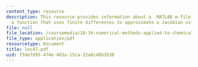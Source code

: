 ```yaml
---
content_type: resource
description: This resource provides information about a  MATLAB m-file that contains
  a function that uses finite differences to approximate a Jacobian using finite differences.
file: null
file_location: /coursemedia/10-34-numerical-methods-applied-to-chemical-engineering-fall-2005/f3de7d95474e463a15ca22a8c48b2638_lec47.pdf
file_type: application/pdf
resourcetype: Document
title: lec47.pdf
uid: f3de7d95-474e-463a-15ca-22a8c48b2638
---
```


